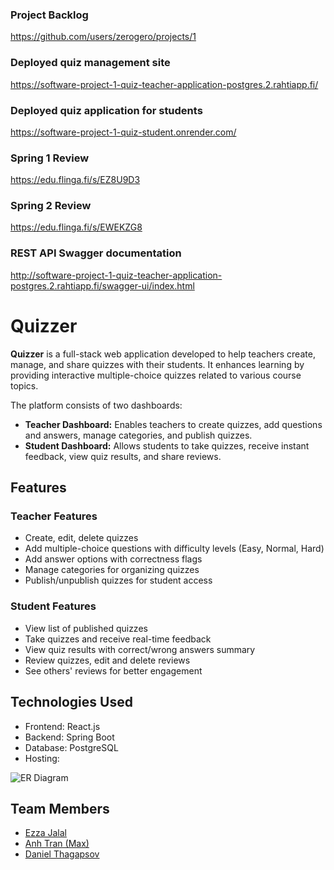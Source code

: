 ### Project Backlog
https://github.com/users/zerogero/projects/1

### Deployed quiz management site
https://software-project-1-quiz-teacher-application-postgres.2.rahtiapp.fi/

### Deployed quiz application for students
https://software-project-1-quiz-student.onrender.com/

### Spring 1 Review
https://edu.flinga.fi/s/EZ8U9D3

### Spring 2 Review
https://edu.flinga.fi/s/EWEKZG8

### REST API Swagger documentation
http://software-project-1-quiz-teacher-application-postgres.2.rahtiapp.fi/swagger-ui/index.html

# Quizzer

**Quizzer** is a full-stack web application developed to help teachers create, manage, and share quizzes with their students. It enhances learning by providing interactive multiple-choice quizzes related to various course topics.

The platform consists of two dashboards:
- **Teacher Dashboard:** Enables teachers to create quizzes, add questions and answers, manage categories, and publish quizzes.
- **Student Dashboard:** Allows students to take quizzes, receive instant feedback, view quiz results, and share reviews.

## Features

### Teacher Features
- Create, edit, delete quizzes
- Add multiple-choice questions with difficulty levels (Easy, Normal, Hard)
- Add answer options with correctness flags
- Manage categories for organizing quizzes
- Publish/unpublish quizzes for student access

### Student Features
- View list of published quizzes
- Take quizzes and receive real-time feedback
- View quiz results with correct/wrong answers summary
- Review quizzes, edit and delete reviews
- See others' reviews for better engagement

## Technologies Used
- Frontend: React.js
- Backend: Spring Boot
- Database: PostgreSQL
- Hosting:

![ER Diagram](https://www.mermaidchart.com/raw/32964988-49c0-4c6c-8eb9-6f27ff4c95ba?theme=light&version=v0.1&format=svg)

## Team Members
- [Ezza Jalal](https://github.com/EzzaJalal)
- [Anh Tran (Max)](https://github.com/Max-AnhTran)
- [Daniel Thagapsov](https://github.com/zerogero)

